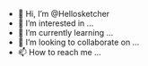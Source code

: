 - 👋 Hi, I’m @Hellosketcher
- 👀 I’m interested in ...
- 🌱 I’m currently learning ...
- 💞️ I’m looking to collaborate on ...
- 📫 How to reach me ...

<!---
Hellosketcher/Hellosketcher is a ✨ special ✨ repository because its `README.md` (this file) appears on your GitHub profile.
You can click the Preview link to take a look at your changes.
--->
